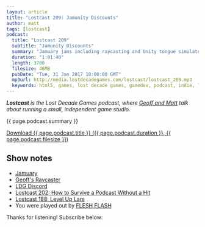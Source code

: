 ```yaml
---
layout: article
title: "Lostcast 209: Jamunity Discounts"
author: matt
tags: [lostcast]
podcast:
  title: "Lostcast 209"
  subtitle: "Jamunity Discounts"
  summary: "Jamuary jams including raycasting and Unity tongue simulators. Also discounts?"
  duration: "1:01:40"
  length: 3700
  filesize: 46MB
  pubDate: "Tue, 31 Jan 2017 18:00:00 GMT"
  mp3url: http://media.lostdecadegames.com/lostcast/lostcast_209.mp3
  keywords: html5, games, lost decade games, gamedev, podcast, indie, lostcast
---
```

_**Lostcast** is the Lost Decade Games podcast, where [Geoff and Matt](/about/) talk about running a small, independent game studio._

{{ page.podcast.summary }}

<a class="download-podcast" href="{{ page.podcast.mp3url }}">
	Download {{ page.podcast.title }} ({{ page.podcast.duration }}, {{ page.podcast.filesize }})
</a>

## Show notes

* [Jamuary](https://itch.io/jam/jamuary)
* [Geoff's Raycaster](http://www.geoffblair.com/games/jamuary2017/)
* [LDG Discord](https://discord.gg/jNHav65)
* [Lostcast 202: How to Survive a Podcast Without a Hit](http://www.lostdecadegames.com/lostcast-202/)
* [Lostcast 188: Level Up Lars](http://www.lostdecadegames.com/lostcast-188/)
* You were played out by [FLESH FLASH](http://music.gamechops.com/track/flesh-flash-castlevania-3-beginning)

Thanks for listening! Subscribe below:
